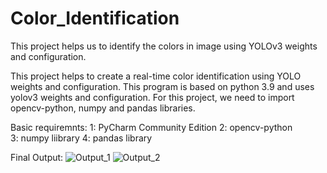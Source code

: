 # Color_Identification
This project helps us to identify the colors in image using YOLOv3 weights and configuration.

This project helps to create a real-time color identification using YOLO weights and configuration. This program is based on python 3.9 and uses yolov3 weights and configuration. For this project, we need to import opencv-python, numpy and pandas libraries.



Basic requiremnts:
1: PyCharm Community Edition 
2: opencv-python  
3: numpy liibrary
4: pandas library


Final Output:
![Output_1](https://user-images.githubusercontent.com/85493532/121807299-293a7600-cc71-11eb-8188-688ca947d663.jpg)
![Output_2](https://user-images.githubusercontent.com/85493532/121807302-2f305700-cc71-11eb-9f8e-90657bb72a5c.jpg)


